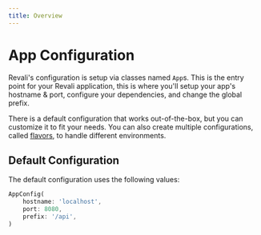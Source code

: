 ```yaml
---
title: Overview
---
```


# App Configuration

Revali's configuration is setup via classes named `App`s. This is the entry point for your Revali application, this is where you'll setup your app's hostname & port, configure your dependencies, and change the global prefix.

There is a default configuration that works out-of-the-box, but you can customize it to fit your needs. You can also create multiple configurations, called [flavors], to handle different environments.

## Default Configuration

The default configuration uses the following values:

```dart
AppConfig(
    hostname: 'localhost',
    port: 8080,
    prefix: '/api',
)
```

[flavors]: ./20-flavors.md
